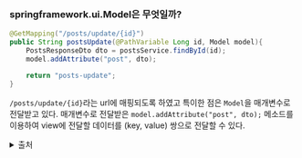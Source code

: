 ### springframework.ui.Model은 무엇일까?

```java
@GetMapping("/posts/update/{id}")
public String postsUpdate(@PathVariable Long id, Model model){
    PostsResponseDto dto = postsService.findById(id);
    model.addAttribute("post", dto);

    return "posts-update";
}
```

`/posts/update/{id}`라는 url에 매핑되도록 하였고 특이한 점은 `Model`을 매개변수로 전달받고 있다. 매개변수로 전달받은 `model.addAttribute("post", dto);` 메소드를 이용하여 view에 전달할 데이터를 (key, value) 쌍으로 전달할 수 있다.
<details>
 <summary> 출처 </summary>
- https://galid1.tistory.com/504  <br>
</details>